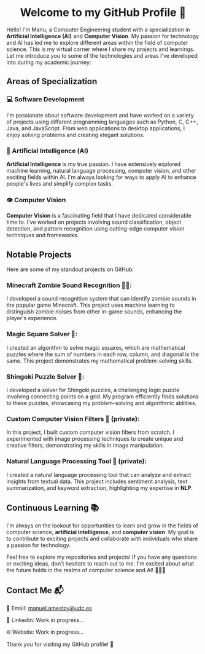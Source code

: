 <h1 align="center">Welcome to my GitHub Profile 🚀</h1>

Hello! I'm Manu, a Computer Engineering student with a specialization in **Artificial Intelligence (AI)** and **Computer Vision**. My passion for technology and AI has led me to explore different areas within the field of computer science. This is my virtual corner where I share my projects and learnings. Let me introduce you to some of the technologies and areas I've developed into during my academic journey:

## Areas of Specialization
### 💻 Software Development
I'm passionate about software development and have worked on a variety of projects using different programming languages such as Python, C, C++, Java, and JavaScript. From web applications to desktop applications, I enjoy solving problems and creating elegant solutions.

### 🤖 Artificial Intelligence (AI)
**Artificial Intelligence** is my true passion. I have extensively explored machine learning, natural language processing, computer vision, and other exciting fields within AI. I'm always looking for ways to apply AI to enhance people's lives and simplify complex tasks.

### 👁️ Computer Vision
**Computer Vision** is a fascinating field that I have dedicated considerable time to. I've worked on projects involving sound classification, object detection, and pattern recognition using cutting-edge computer vision techniques and frameworks.

## Notable Projects
Here are some of my standout projects on GitHub:

### Minecraft Zombie Sound Recognition 🧟‍♂️:
I developed a sound recognition system that can identify zombie sounds in the popular game Minecraft. This project uses machine learning to distinguish zombie noises from other in-game sounds, enhancing the player's experience.

### Magic Square Solver 🧮:
I created an algorithm to solve magic squares, which are mathematical puzzles where the sum of numbers in each row, column, and diagonal is the same. This project demonstrates my mathematical problem-solving skills.

### Shingoki Puzzle Solver 🧩:
I developed a solver for Shingoki puzzles, a challenging logic puzzle involving connecting points on a grid. My program efficiently finds solutions to these puzzles, showcasing my problem-solving and algorithmic abilities.

### Custom Computer Vision Filters 📸 (private): 
In this project, I built custom computer vision filters from scratch. I experimented with image processing techniques to create unique and creative filters, demonstrating my skills in image manipulation.

### Natural Language Processing Tool 📝 (private): 
I created a natural language processing tool that can analyze and extract insights from textual data. This project includes sentiment analysis, text summarization, and keyword extraction, highlighting my expertise in **NLP**.

## Continuous Learning 📚
I'm always on the lookout for opportunities to learn and grow in the fields of computer science, **artificial intelligence**, and **computer vision**. My goal is to contribute to exciting projects and collaborate with individuals who share a passion for technology.

Feel free to explore my repositories and projects! If you have any questions or exciting ideas, don't hesitate to reach out to me. I'm excited about what the future holds in the realms of computer science and AI! 👨‍💻🤖

## Contact Me 📬
📧 Email: [manuel.amestoy@udc.es](mailto:manuel.amestoy@udc.es)

💼 LinkedIn: Work in progress...

🌐 Website: Work in progress...

Thank you for visiting my GitHub profile! 🙌
